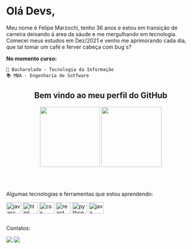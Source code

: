 <div display="inline-block">
    <h1 align="left">Olá Devs,</h1>
    <p>Meu nome é Felipe Marzochi, tenho 36 anos e estou em transição de carreira deixando á area da sáude e me mergulhando em tecnologia.<br>
       Comecei meus estudos em Dez/2021 e venho me aprimorando cada dia, que tal tomar um café e ferver cabeça com bug´s?
  </div>
  
  <div>
      <p><b>No momento curso:</b></p>
        
    💽 Bacharelado - Tecnologia da Informação    
    📚 MBA - Engenharia de Sotfware
  </div>
  
  <div align="center">
    <h2>Bem vindo ao meu perfil do GitHub</h2>
    <img height="160em" src="https://github-readme-stats.vercel.app/api?username=Fmarzochi&show_icons=true&theme=radical&include_all_commits=true&count_private=true"/>
    <img height="160em" src="https://github-readme-stats.vercel.app/api/top-langs/?username=Fmarzochi&layout=compact&langs_count=7&theme=radical&hide=jupyter%20notebook"/>
  </div>
  
   ##   
   
  <div style="display: inline_block"><br>
    <p>Algumas tecnologias e ferramentas que estou aprendendo:</p>
    <img align="center" alt="javasc" height="30" width="40" src="https://cdn.jsdelivr.net/gh/devicons/devicon/icons/javascript/javascript-original.svg"/>               
    <img align="center" alt="html" height="30" width="40" src="https://cdn.jsdelivr.net/gh/devicons/devicon/icons/html5/html5-original.svg"/>
    <img align="center" alt="css" height="30" width="40" src="https://cdn.jsdelivr.net/gh/devicons/devicon/icons/css3/css3-original.svg"/>
    <img align="center" alt="react" height="30" width="40" src="https://cdn.jsdelivr.net/gh/devicons/devicon/icons/react/react-original.svg"/>                             <img align="center" alt="python" height="30" width="40" src="https://cdn.jsdelivr.net/gh/devicons/devicon/icons/python/python-original.svg"/>
    <img align="center" alt="java" height="30" width="40" src="https://cdn.jsdelivr.net/gh/devicons/devicon/icons/java/java-original.svg"/>
  </div>
  
  ##    
  <div>
    <p>Contatos:</p>
    <a href = "mailto:fmarzochi33@gmail.com"><img src="https://img.shields.io/badge/Gmail-D14836?style=for-the-badge&logo=gmail&logoColor=white" target="_blank"></a>
    <a href="https://www.linkedin.com/in/felipemarzochi/" target="_blank"><img src="https://img.shields.io/badge/-LinkedIn-%230077B5?style=for-the-badge&logo=linkedin&logoColor=white" target="_blank"></a>  
  </div>
